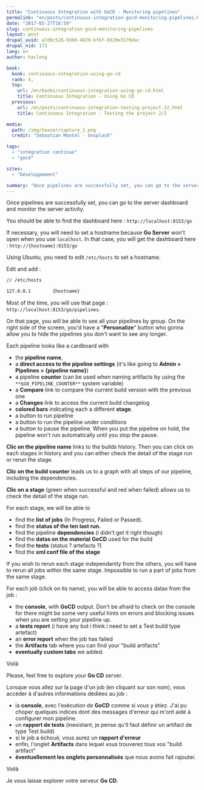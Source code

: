 ```yaml
---
title: "Continuous Integration with GoCD - Monitoring pipelines"
permalink: "en/posts/continuous-integration-gocd-monitoring-pipelines.html"
date: "2017-02-27T18:59"
slug: continuous-integration-gocd-monitoring-pipelines
layout: post
drupal_uuid: a7d0c526-9360-4829-bf6f-9320e3176dac
drupal_nid: 173
lang: en
author: haclong

book:
  book: continuous-integration-using-go-cd
  rank: 4,
  top: 
    url: /en/books/continuous-integration-using-go-cd.html
    title: Continuous Integration - Using Go CD
  previous:
    url: /en/posts/continuous-integration-testing-project-22.html
    title: Continuous Integration - Testing the project 2/2

media:
  path: /img/teaser/capture_2.png
  credit: "Sebastian Mantel - Unsplash"

tags:
  - "intégration continue"
  - "gocd"

sites:
  - "Développement"

summary: "Once pipelines are successfully set, you can go to the server dashboard and monitor the server activity."
---
```


Once pipelines are successfully set, you can go to the server dashboard and monitor the server activity.

You should be able to find the dashboard here : `http://localhost:8153/go`

If necessary, you will need to set a hostname because **Go Server** won't open when you use `localhost`. In that case, you will get the dashboard here : `http://{hostname}:8153/go`

Using Ubuntu, you need to edit `/etc/hosts` to set a hostname.

Edit and add :

```sh
// /etc/hosts

127.0.0.1        {hostname}
```

Most of the time, you will use that page : `http://localhost:8153/go/pipelines`.

On that page, you will be able to see all your pipelines by group. On the right side of the screen, you'd have a "**Personalize**" button who gonna allow you to hide the pipelines you don't want to see any longer.

Each pipeline looks like a cardboard with

- the **pipeline name**,
- a **direct access to the pipeline settings** (it's like going to **Admin > Pipelines > {pipeline name}**)
- a pipeline **counter** (can be used when naming artifacts by using the `**$GO_PIPELINE_COUNTER**` system variable)
- a **Compare** link to compare the current build version with the previous one
- a **Changes** link to access the current build changelog
- **colored bars** indicating each a different **stage**.
- a button to run pipeline
- a button to run the pipeline under conditions
- a button to pause the pipeline. When you put the pipeline on hold, the pipeline won't run automatically until you stop the pause.

**Clic on the pipeline name** links to the builds history. Then you can click on each stages in history and you can either check the detail of the stage run or rerun the stage.

**Clic on the build counter** leads us to a graph with all steps of our pipeline, including the dependencies.

**Clic on a stage** (green when successful and red when failed) allows us to check the detail of the stage run.

For each stage, we will be able to

- find the **list of jobs** (In Progress, Failed or Passed).
- find the **status of the ten last run.**
- find the pipeline **dependencies** (i didn't get it right though)
- find the **datas on the material** **GoCD** used for the build
- find the **tests** (status ? artefacts ?)
- find the **xml conf file of the stage**

If you wish to rerun each stage independantly from the others, you will have to rerun all jobs within the same stage. Impossible to run a part of jobs from the same stage.

For each job (click on its name), you will be able to access datas from the job :

- the **console**, with **GoCD** output. Don't be afraid to check on the console for there might be some very useful hints on errors and blocking issues when you are setting your pipeline up.
- a **tests report** (i have any but i think i need to set a Test build type artefact)
- an **error report** when the job has failed
- the **Artifacts** tab where you can find your "build artifacts"
- **eventually custom tabs** we added.

Voilà

Please, feel free to explore your **Go CD** server.

Lorsque vous allez sur la page d'un job (en cliquant sur son nom), vous accéder à d'autres informations dédiées au job :

- la **console**, avec l'exécution de **GoCD** comme si vous y étiez. J'ai pu choper quelques indices dont des messages d'erreur qui m'ont aidé à configurer mon pipeline.
- un **rapport de tests** (inexistant, je pense qu'il faut définir un artifact de type Test build)
- si le job a échoué, vous aurez un **rapport d'erreur**
- enfin, l'onglet **Artifacts** dans lequel vous trouverez tous vos "build artifact"
- **éventuellement les onglets personnalisés** que nous avons fait rajouter.

Voilà

Je vous laisse explorer votre serveur **Go CD**.
